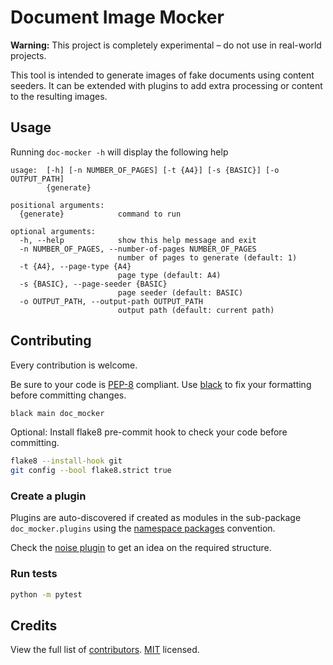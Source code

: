 # Document Image Mocker

**Warning:** This project is completely experimental – do not use in real-world projects.

This tool is intended to generate images of fake documents using content seeders.
It can be extended with plugins to add extra processing or content to the resulting images.

## Usage
Running `doc-mocker -h` will display the following help

```
usage:  [-h] [-n NUMBER_OF_PAGES] [-t {A4}] [-s {BASIC}] [-o OUTPUT_PATH]
        {generate}

positional arguments:
  {generate}            command to run

optional arguments:
  -h, --help            show this help message and exit
  -n NUMBER_OF_PAGES, --number-of-pages NUMBER_OF_PAGES
                        number of pages to generate (default: 1)
  -t {A4}, --page-type {A4}
                        page type (default: A4)
  -s {BASIC}, --page-seeder {BASIC}
                        page seeder (default: BASIC)
  -o OUTPUT_PATH, --output-path OUTPUT_PATH
                        output path (default: current path)

```

## Contributing

Every contribution is welcome.

Be sure to your code is [PEP-8](https://www.python.org/dev/peps/pep-0008/) compliant.
Use [black](https://black.readthedocs.io/en/stable/) to fix your formatting before committing changes.
```bash
black main doc_mocker
```
Optional: Install flake8 pre-commit hook to check your code before committing.
```bash
flake8 --install-hook git
git config --bool flake8.strict true
```

### Create a plugin
Plugins are auto-discovered if created as modules in the sub-package `doc_mocker.plugins`
using the [namespace packages](https://packaging.python.org/guides/creating-and-discovering-plugins/#using-namespace-packages)
convention.

Check the [noise plugin](https://github.com/maylonpedroso/doc-mocker-noise-plugin)
to get an idea on the required structure.

### Run tests

```bash
python -m pytest
```

## Credits

View the full list of [contributors](https://github.com/maylonpedroso/doc-mocker/graphs/contributors). [MIT](LICENSE) licensed. 